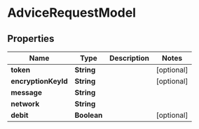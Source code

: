 
# AdviceRequestModel

## Properties
Name | Type | Description | Notes
------------ | ------------- | ------------- | -------------
**token** | **String** |  |  [optional]
**encryptionKeyId** | **String** |  |  [optional]
**message** | **String** |  | 
**network** | **String** |  | 
**debit** | **Boolean** |  |  [optional]



